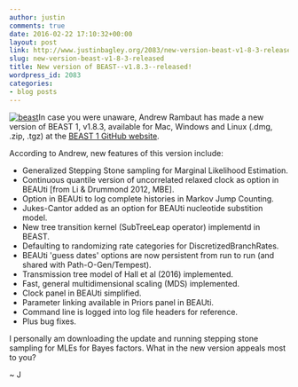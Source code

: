 ```yaml
---
author: justin
comments: true
date: 2016-02-22 17:10:32+00:00
layout: post
link: http://www.justinbagley.org/2083/new-version-beast-v1-8-3-released
slug: new-version-beast-v1-8-3-released
title: New version of BEAST--v1.8.3--released!
wordpress_id: 2083
categories:
- blog posts
---
```


[![beast](http://www.justinbagley.org/wp-content/uploads/2016/02/beast.png)](http://beast.bio.ed.ac.uk)In case you were unaware, Andrew Rambaut has made a new version of BEAST 1, v1.8.3, available for Mac, Windows and Linux (.dmg, .zip, .tgz) at the [BEAST 1 GitHub website](https://github.com/beast-dev/beast-mcmc/releases/tag/v1.8.3).

According to Andrew, new features of this version include:

  * Generalized Stepping Stone sampling for Marginal Likelihood Estimation.
  * Continuous quantile version of uncorrelated relaxed clock as option in BEAUti [from Li & Drummond 2012, MBE].
  * Option in BEAUti to log complete histories in Markov Jump Counting.
  * Jukes-Cantor added as an option for BEAUti nucleotide substition model.
  * New tree transition kernel (SubTreeLeap operator) implementd in BEAST.
  * Defaulting to randomizing rate categories for DiscretizedBranchRates.
  * BEAUti 'guess dates' options are now persistent from run to run (and shared with Path-O-Gen/Tempest).
  * Transmission tree model of Hall et al (2016) implemented.
  * Fast, general multidimensional scaling (MDS) implemented.
  * Clock panel in BEAUti simplified.
  * Parameter linking available in Priors panel in BEAUti.
  * Command line is logged into log file headers for reference.
  * Plus bug fixes.

I personally am downloading the update and running stepping stone sampling for MLEs for Bayes factors. What in the new version appeals most to you?

~ J
